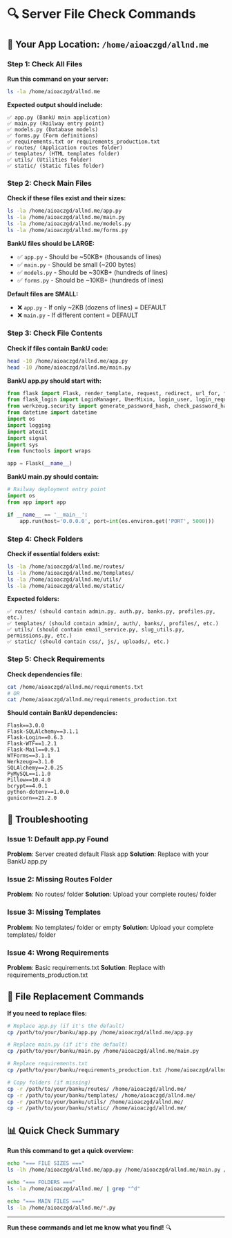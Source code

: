 # 🔍 Server File Check Commands

## 📁 Your App Location: `/home/aioaczgd/allnd.me`

### Step 1: Check All Files

**Run this command on your server:**
```bash
ls -la /home/aioaczgd/allnd.me
```

**Expected output should include:**
```
✅ app.py (BankU main application)
✅ main.py (Railway entry point)
✅ models.py (Database models)
✅ forms.py (Form definitions)
✅ requirements.txt or requirements_production.txt
✅ routes/ (Application routes folder)
✅ templates/ (HTML templates folder)
✅ utils/ (Utilities folder)
✅ static/ (Static files folder)
```

### Step 2: Check Main Files

**Check if these files exist and their sizes:**
```bash
ls -la /home/aioaczgd/allnd.me/app.py
ls -la /home/aioaczgd/allnd.me/main.py
ls -la /home/aioaczgd/allnd.me/models.py
ls -la /home/aioaczgd/allnd.me/forms.py
```

**BankU files should be LARGE:**
- ✅ `app.py` - Should be ~50KB+ (thousands of lines)
- ✅ `main.py` - Should be small (~200 bytes)
- ✅ `models.py` - Should be ~30KB+ (hundreds of lines)
- ✅ `forms.py` - Should be ~10KB+ (hundreds of lines)

**Default files are SMALL:**
- ❌ `app.py` - If only ~2KB (dozens of lines) = DEFAULT
- ❌ `main.py` - If different content = DEFAULT

### Step 3: Check File Contents

**Check if files contain BankU code:**
```bash
head -10 /home/aioaczgd/allnd.me/app.py
head -10 /home/aioaczgd/allnd.me/main.py
```

**BankU app.py should start with:**
```python
from flask import Flask, render_template, request, redirect, url_for, flash, jsonify, make_response
from flask_login import LoginManager, UserMixin, login_user, login_required, logout_user, current_user
from werkzeug.security import generate_password_hash, check_password_hash
from datetime import datetime
import os
import logging
import atexit
import signal
import sys
from functools import wraps

app = Flask(__name__)
```

**BankU main.py should contain:**
```python
# Railway deployment entry point
import os
from app import app

if __name__ == '__main__':
    app.run(host='0.0.0.0', port=int(os.environ.get('PORT', 5000)))
```

### Step 4: Check Folders

**Check if essential folders exist:**
```bash
ls -la /home/aioaczgd/allnd.me/routes/
ls -la /home/aioaczgd/allnd.me/templates/
ls -la /home/aioaczgd/allnd.me/utils/
ls -la /home/aioaczgd/allnd.me/static/
```

**Expected folders:**
```
✅ routes/ (should contain admin.py, auth.py, banks.py, profiles.py, etc.)
✅ templates/ (should contain admin/, auth/, banks/, profiles/, etc.)
✅ utils/ (should contain email_service.py, slug_utils.py, permissions.py, etc.)
✅ static/ (should contain css/, js/, uploads/, etc.)
```

### Step 5: Check Requirements

**Check dependencies file:**
```bash
cat /home/aioaczgd/allnd.me/requirements.txt
# OR
cat /home/aioaczgd/allnd.me/requirements_production.txt
```

**Should contain BankU dependencies:**
```
Flask==3.0.0
Flask-SQLAlchemy==3.1.1
Flask-Login==0.6.3
Flask-WTF==1.2.1
Flask-Mail==0.9.1
WTForms==3.1.1
Werkzeug>=3.1.0
SQLAlchemy==2.0.25
PyMySQL==1.1.0
Pillow==10.4.0
bcrypt==4.0.1
python-dotenv==1.0.0
gunicorn==21.2.0
```

## 🚨 Troubleshooting

### Issue 1: Default app.py Found
**Problem**: Server created default Flask app
**Solution**: Replace with your BankU app.py

### Issue 2: Missing Routes Folder
**Problem**: No routes/ folder
**Solution**: Upload your complete routes/ folder

### Issue 3: Missing Templates
**Problem**: No templates/ folder or empty
**Solution**: Upload your complete templates/ folder

### Issue 4: Wrong Requirements
**Problem**: Basic requirements.txt
**Solution**: Replace with requirements_production.txt

## 🔧 File Replacement Commands

**If you need to replace files:**

```bash
# Replace app.py (if it's the default)
cp /path/to/your/banku/app.py /home/aioaczgd/allnd.me/app.py

# Replace main.py (if it's the default)
cp /path/to/your/banku/main.py /home/aioaczgd/allnd.me/main.py

# Replace requirements.txt
cp /path/to/your/banku/requirements_production.txt /home/aioaczgd/allnd.me/requirements.txt

# Copy folders (if missing)
cp -r /path/to/your/banku/routes/ /home/aioaczgd/allnd.me/
cp -r /path/to/your/banku/templates/ /home/aioaczgd/allnd.me/
cp -r /path/to/your/banku/utils/ /home/aioaczgd/allnd.me/
cp -r /path/to/your/banku/static/ /home/aioaczgd/allnd.me/
```

## 📊 Quick Check Summary

**Run this command to get a quick overview:**
```bash
echo "=== FILE SIZES ==="
ls -lh /home/aioaczgd/allnd.me/app.py /home/aioaczgd/allnd.me/main.py /home/aioaczgd/allnd.me/models.py

echo "=== FOLDERS ==="
ls -la /home/aioaczgd/allnd.me/ | grep "^d"

echo "=== MAIN FILES ==="
ls -la /home/aioaczgd/allnd.me/*.py
```

---

**Run these commands and let me know what you find!** 🔍
